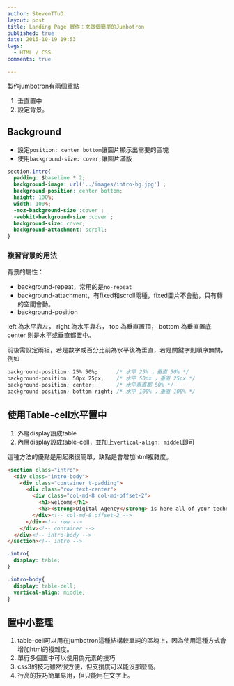 ```yaml
---
author: StevenTTuD
layout: post
title: Landing Page 實作：來做個簡單的Jumbotron
published: true
date: 2015-10-19 19:53
tags:
  - HTML / CSS
comments: true

---
```


製作jumbotron有兩個重點

1. 垂直置中
2. 設定背景。

## Background

- 設定`position: center bottom`讓圖片顯示出需要的區塊
- 使用`background-size: cover;`讓圖片滿版

```css
section.intro{
  padding: $baseline * 2;
  background-image: url('../images/intro-bg.jpg') ;
  background-position: center bottom;
  height: 100%;
  width: 100%;
  -moz-background-size :cover ;
  -webkit-background-size :cover ;
  background-size: cover;
  background-attachment: scroll;
}
```

### 複習背景的用法

背景的屬性：
- background-repeat，常用的是`no-repeat`
- background-attachment，有fixed和scroll兩種，fixed圖片不會動，只有轉的空間會動。
- background-position

left 為水平靠左， right 為水平靠右， top 為垂直置頂， bottom 為垂直置底center 則是水平或垂直都置中。

前後需設定兩組，若是數字或百分比前為水平後為垂直，若是關鍵字則順序無關，例如
```css
background-position: 25% 50%;      /* 水平 25% ，垂直 50% */
background-position: 50px 25px;    /* 水平 50px ，垂直 25px */
background-position: center;       /* 水平垂直都 50% */
background-position: bottom right; /* 水平 100% ，垂直 100% */
```


## 使用Table-cell水平置中

1. 外層display設成table
1. 內層display設成table-cell，並加上`vertical-align: middel`即可

這種方法的優點是用起來很簡單，缺點是會增加html複雜度。

```html
<section class="intro">
  <div class="intro-body">
    <div class="container t-padding">
      <div class="row text-center">
        <div class="col-md-8 col-md-offset-2">
          <h1>welcome</h1>
          <h3><strong>Digital Agency</strong> is here all of your technology, advertising, SEO and marketing needs.</h3>
        </div><!-- col-md-8 offset-2 -->
      </div><!-- row -->
    </div><!-- container -->
  </div><!-- intro-body -->
</section><!-- intro -->
```

```css
.intro{
  display: table;
}

.intro-body{
  display: table-cell;
  vertical-align: middle;
}
```

## 置中小整理

1. table-cell可以用在jumbotron這種結構較單純的區塊上，因為使用這種方式會增加html的複雜度。
1. 單行多個置中可以使用偽元素的技巧
1. css3的技巧雖然很方便，但支援度可以能沒那麼高。
1. 行高的技巧簡單易用，但只能用在文字上。
